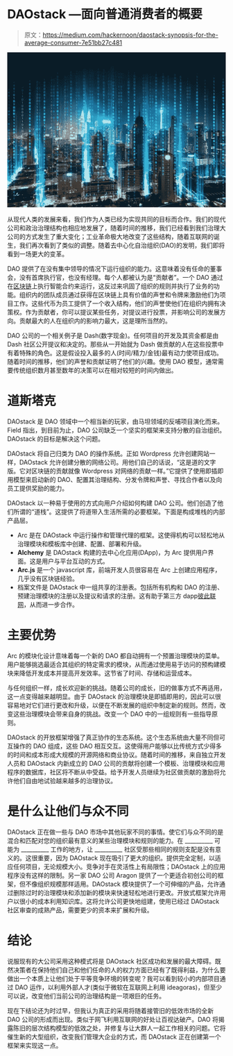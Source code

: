 # DAOstack —面向普通消费者的概要

> 原文：<https://medium.com/hackernoon/daostack-synopsis-for-the-average-consumer-7e51bb27c481>

![](img/14c4e62475458abae4108e85aec2fc3c.png)

从现代人类的发展来看，我们作为人类已经为实现共同的目标而合作。我们的现代公司和政治治理结构也相应地发展了，随着时间的推移，我们已经看到我们治理大公司的方式发生了重大变化；工业革命极大地改变了这些结构，随着互联网的诞生，我们再次看到了类似的调整。随着去中心化自治组织(DAO)的发明，我们即将看到一场更大的变革。

DAO 提供了在没有集中领导的情况下运行组织的能力。这意味着没有任命的董事会，没有首席执行官，也没有经理。每个人都被认为是“贡献者”。一个 DAO 通过在[区块链](https://hackernoon.com/tagged/blockchain)上执行智能合约来运行，这反过来巩固了组织的规则并执行了业务的功能。组织内的团队成员通过获得在区块链上具有价值的声誉和令牌来激励他们为项目工作。这些代币为员工提供了一个收入结构，他们的声誉使他们在组织内拥有决策权。作为贡献者，你可以提议某些任务，对提议进行投票，并影响公司的发展方向。贡献最大的人在组织内的影响力最大，这是理所当然的。

DAO 公司的一个相关例子是 Dash(数字现金)。任何项目的开发及其资金都是由 Dash 社区公开提议和决定的。那些从一开始就为 Dash 做贡献的人在这些投票中有着特殊的角色。这是假设投入最多的人(时间/精力/金钱)最有动力使项目成功。随着时间的推移，他们的声誉和贡献证明了他们的兴趣。使用 DAO 模型，通常需要传统组织数月甚至数年的决策可以在相对较短的时间内做出。

# **道斯塔克**

DAOstack 是 DAO 领域中一个相当新的玩家，由马坦领域的反哺项目演化而来。Field 指出，到目前为止，DAO 公司缺乏一个坚实的框架来支持分散的自治组织。DAOstack 的目标是解决这个问题。

DAOstack 将自己归类为 DAO 的操作系统。正如 Wordpress 允许创建网站一样，DAOstack 允许创建分散的网络公司。用他们自己的话说，“这是道的文字版。它对区块链的贡献就像 Wordpress 对网络的贡献一样。”它提供了使用即插即用模型来启动新的 DAO、配置其治理结构、分发令牌和声誉、寻找合作者以及向员工提供奖励的能力。

DAOstack 以一种易于使用的方式向用户介绍如何构建 DAO 公司。他们创造了他们所谓的“道栈”。这提供了将道带入生活所需的必要框架。下面是构成堆栈的内部产品层。

*   Arc 是在 DAOstack 中运行操作和管理代理的框架。这使得机构可以轻松地从治理模块和模板库中创建、配置、部署和升级。
*   **Alchemy** 是 DAOstack 构建的去中心化应用(DApp)，为 Arc 提供用户界面。这是用户与平台互动的方式。
*   **Arc.js** 是一个 javascript 库，前端开发人员很容易在 Arc 上创建应用程序，几乎没有区块链经验。
*   档案文件是 DAOstack 中一组共享的注册表。包括所有机构和 DAO 的注册、预建治理模块的注册以及提议和请求的注册。这有助于第三方 dapp[彼此联网](https://hackernoon.com/tagged/network)，从而进一步合作。

# **主要优势**

Arc 的模块化设计意味着每一个新的 DAO 都自动拥有一个预置治理模块的菜单。用户能够挑选最适合其组织的特定需求的模块，从而通过使用易于访问的预构建模块来降低开发成本并提高开发效率。这节省了时间、存储和运营成本。

与任何组织一样，成长欢迎新的挑战。随着公司的成长，旧的做事方式不再适用，这一点变得越来越明显。由于 DAOstack 的治理模块是即插即用的，因此可以很容易地对它们进行更改和升级，以便在不断发展的组织中制定新的规则。然而，改变这些治理模块会带来自身的挑战。改变一个 DAO 中的一组规则有一些指导原则。

DAOstack 的开放框架增强了真正协作的生态系统。这个生态系统由大量不同但可互操作的 DAO 组成，这些 DAO 相互交互。这使得用户能够以比传统方式少得多的时间和成本形成大规模的开源网络和商业协议。随着时间的推移，来自独立开发人员和 DAOstack 内新成立的 DAO 公司的贡献将创建一个模板、治理模块和应用程序的数据库，社区将不断从中受益。给予开发人员继续为社区做贡献的激励将允许他们自由地试验越来越多的治理协议。

# **是什么让他们与众不同**

DAOstack 正在做一些与 DAO 市场中其他玩家不同的事情。使它们与众不同的是混合和匹配对您的组织最有意义的某些治理模块和规则的能力。在 __________ 可能为 __________ 工作的地方，让 __________ 社区受那些相同的规则支配是没有意义的。这很重要，因为 DAOstack 现在吸引了更大的组织。提供完全定制，以适应任何项目，无论规模大小。竞争对手在灵活性上有局限性；DAOstack 上的应用程序没有这样的限制。另一家 DAO 公司 Aragon 提供了一个更适合初创公司的框架，但不像组织规模那样适用。DAOstack 模块提供了一个可伸缩的产品，允许通过删除过时的治理模块和添加新的模块来快速轻松地进行更改。开放式框架允许用户以很小的成本利用知识库。这将允许公司更快地组建，使用已经过 DAOstack 社区审查的成熟产品，需要更少的资本来扩展和升级。

# **结论**

说服现有的大公司采用这种模式将是 DAOstack 社区成功和发展的最大障碍。既然决策者在保持他们自己和他们任命的人的权力方面已经有了既得利益，为什么要做出一个本质上让他们处于平等竞争环境的转变呢？我可以看到较小的内部项目通过 DAO 运作，以利用外部人才(类似于微软在互联网上利用 ideagoras)，但至少可以说，改变他们当前公司的治理结构是一项艰巨的任务。

现在下结论还为时过早，但我认为真正的采用将随着接管旧的低效市场的全新 DAO 公司的形成而出现。类似于网飞利用互联网的好处让百视达破产。DAO 将揭露陈旧的层次结构模型的低效之处，并修复与让大群人一起工作相关的问题。它将催生新的大型组织，改变我们管理大企业的方式，而 DAOstack 正在创建第一个框架来实现这一点。